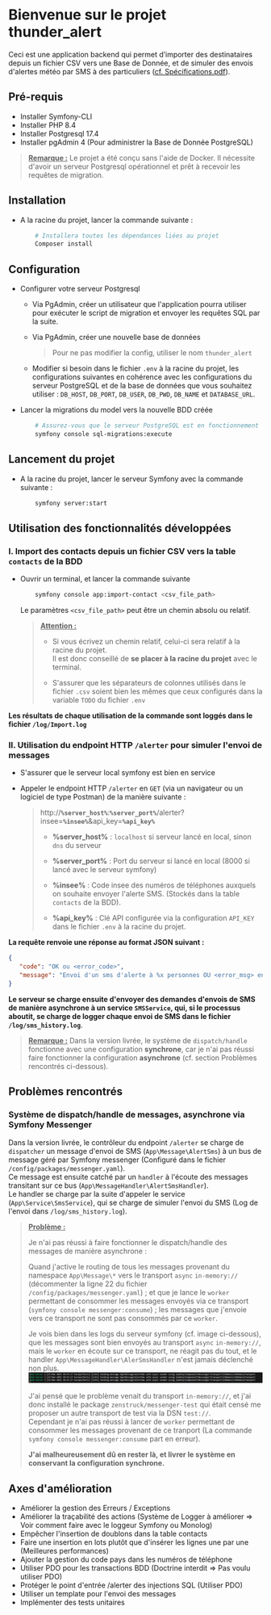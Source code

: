 # Bienvenue sur le projet thunder_alert

Ceci est une application backend qui permet d’importer des destinataires depuis un fichier CSV vers une Base de Donnée, et de simuler des envois d'alertes météo par SMS à des particuliers ([cf. Spécifications.pdf](./Spécifications.pdf)).


## Pré-requis

- Installer Symfony-CLI 
- Installer PHP 8.4
- Installer Postgresql 17.4
- Installer pgAdmin 4 (Pour administrer la Base de Donnée PostgreSQL)

>**<u>Remarque :</u>** Le projet a été conçu sans l'aide de Docker. Il nécessite d'avoir un serveur Postgresql opérationnel et prêt à recevoir les requêtes de migration.


## Installation

- A la racine du projet, lancer la commande suivante :

    ```bash
        # Installera toutes les dépendances liées au projet
        Composer install
    ```

## Configuration

- Configurer votre serveur Postgresql

    - Via PgAdmin, créer un utilisateur que l'application pourra utiliser pour exécuter le script de migration et envoyer les requêtes SQL par la suite.

    - Via PgAdmin, créer une nouvelle base de données
        >Pour ne pas modifier la config, utiliser le nom `thunder_alert`

    - Modifier si besoin dans le fichier `.env` à la racine du projet, les configurations suivantes en cohérence avec les configurations du serveur PostgreSQL et de la base de données que vous souhaitez utiliser  : `DB_HOST`, `DB_PORT`, `DB_USER`, `DB_PWD`, `DB_NAME` et `DATABASE_URL`.

- Lancer la migrations du model vers la nouvelle BDD créée
    ```bash
        # Assurez-vous que le serveur PostgreSQL est en fonctionnement
        symfony console sql-migrations:execute
    ```

## Lancement du projet
 
- A la racine du projet, lancer le serveur Symfony avec la commande suivante :
    ```bash
        symfony server:start
    ```

## Utilisation des fonctionnalités développées

### I. Import des contacts depuis un fichier CSV vers la table `contacts` de la BDD

- Ouvrir un terminal, et lancer la commande suivante
    ```bash
        symfony console app:import-contact <csv_file_path>
    ```
    Le paramètres `<csv_file_path>` peut être un chemin absolu ou relatif.
    > **<u>Attention :</u>** 
    >- Si vous écrivez un chemin relatif, celui-ci sera relatif à la racine du projet.  
    Il est donc conseillé de **se placer à la racine du projet** avec le terminal.
    >
    >- S'assurer que les séparateurs de colonnes utilisés dans le fichier `.csv` soient bien les mêmes que ceux configurés dans la variable `TODO` du fichier `.env` 

**Les résultats de chaque utilisation de la commande sont loggés dans le fichier `/log/Import.log`**

### II. Utilisation du endpoint HTTP `/alerter` pour simuler l'envoi de messages

- S'assurer que le serveur local symfony est bien en service 
- Appeler le endpoint HTTP `/alerter` en `GET` (via un navigateur ou un logiciel de type Postman) de la manière suivante :  

    > http://**`%server_host%`**:**`%server_port%`**/alerter?insee=**`%insee%`**&api_key=**`%api_key%`**
    >
    > - **%server_host%** : `localhost` si serveur lancé en local, sinon `dns` du serveur
    > 
    > - **%server_port%** : Port du serveur si lancé en local (8000 si lancé avec le serveur symfony)
    >
    >- **%insee%** : Code insee des numéros de téléphones auxquels on souhaite envoyer l'alerte SMS. (Stockés dans la table `contacts` de la BDD).
    > - **%api_key%** : Clé API configurée via la configuration `API_KEY` dans le fichier `.env` à la racine du projet.

**La requête renvoie une réponse au format JSON suivant :** 
```json
{
   "code": "OK ou <error_code>",
   "message": "Envoi d'un sms d'alerte à %x personnes OU <error_msg> en case d'erreur"
}
```
**Le serveur se charge ensuite d'envoyer des demandes d'envois de SMS de manière asynchrone à un service `SMSService`, qui, si le processus aboutit, se charge de logger chaque envoi de SMS dans le fichier `/log/sms_history.log`**.

>**<u>Remarque :</u>** Dans la version livrée, le système de `dispatch/handle` fonctionne avec une configuration **synchrone**, car je n'ai pas réussi faire fonctionner la configuration **asynchrone** (cf. section Problèmes rencontrés ci-dessous).

## Problèmes rencontrés

### Système de dispatch/handle de messages, asynchrone via Symfony Messenger

Dans la version livrée, le contrôleur du endpoint `/alerter` se charge de `dispatcher` un message d'envoi de SMS (`App\Message\AlertSms`) à un bus de message géré par Symfony messenger (Configuré dans le fichier `/config/packages/messenger.yaml`).  
Ce message est ensuite catché par un `handler` à l'écoute des messages transitant sur ce bus (`App\MessageHandler\AlertSmsHandler`).  
Le handler se charge par la suite d'appeler le service (`App\Service\SmsService`), qui se charge de simuler l'envoi du SMS (Log de l'envoi dans `/log/sms_history.log`).

>**<u>Problème :</u>**  
>
>Je n'ai pas réussi à faire fonctionner le dispatch/handle des messages de manière asynchrone :
>   
> Quand j'active le routing de tous les messages provenant du namespace `App\Message\*` vers le transport `async` `in-memory://` (décommenter la ligne 22 du fichier `/config/packages/messenger.yaml`) ; et que je lance le `worker` permettant de consommer les messages envoyés via ce transport (`symfony console messenger:consume`) ; les messages que j'envoie vers ce transport ne sont pas consommés par ce `worker`.
>
> Je vois bien dans les logs du serveur symfony (cf. image ci-dessous), que les messages sont bien envoyés au transport `async` `in-memory://`, mais le `worker` en écoute sur ce transport, ne réagit pas du tout, et le handler `App\MessageHandler\AlerSmsHandler` n'est jamais déclenché non plus.  
>![image](./server_log_dispatch.PNG)
>
>J'ai pensé que le problème venait du transport `in-memory://`, et j'ai donc installé le package `zenstruck/messenger-test` qui était censé me proposer un autre transport de test via la DSN `test://`.   
>Cependant je n'ai pas réussi à lancer de `worker` permettant de consommer les messages provenant de ce tranport (La commande `symfony console messenger:consume` part en erreur).
>
>**J'ai malheureusement dû en rester là, et livrer le système en conservant la configuration synchrone.**

## Axes d'amélioration

- Améliorer la gestion des Erreurs / Exceptions
- Améliorer la traçabilité des actions (Système de Logger à améliorer => Voir comment faire avec le loggeur Symfony ou Monolog)
- Empêcher l'insertion de doublons dans la table contacts
- Faire une insertion en lots plutôt que d'insérer les lignes une par une (Meilleures performances)
- Ajouter la gestion du code pays dans les numéros de téléphone
- Utiliser PDO pour les transactions BDD (Doctrine interdit => Pas voulu utiliser PDO)
- Protéger le point d'entrée /alerter des injections SQL (Utiliser PDO)
- Utiliser un template pour l'envoi des messages
- Implémenter des tests unitaires